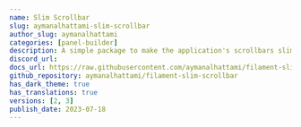 ```yaml
---
name: Slim Scrollbar
slug: aymanalhattami-slim-scrollbar
author_slug: aymanalhattami
categories: [panel-builder]
description: A simple package to make the application's scrollbars slim.
discord_url: 
docs_url: https://raw.githubusercontent.com/aymanalhattami/filament-slim-scrollbar/main/README.md
github_repository: aymanalhattami/filament-slim-scrollbar
has_dark_theme: true
has_translations: true
versions: [2, 3]
publish_date: 2023-07-18
---
```

